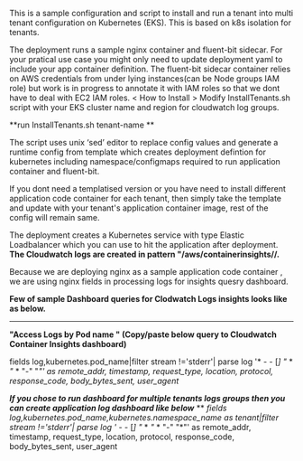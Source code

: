 This is a sample configuration and script to install and run a tenant into multi tenant configuration on Kubernetes (EKS). This is based on k8s <Namespace> isolation for tenants.
 
The deployment runs a sample nginx container and fluent-bit sidecar. For your pratical use case you might only need to update deployment yaml to include your app container definition.
The fluent-bit sidecar container relies on AWS credentials from under lying instances(can be Node groups IAM role) but work is in progress to annotate it with IAM roles so that we dont have to deal with EC2 IAM roles.
< How to Install >
Modify InstallTenants.sh script with your EKS cluster name and region for cloudwatch log groups.

**run InstallTenants.sh tenant-name **
 
The script uses unix ‘sed’ editor to replace config values and generate a runtime config from template which creates deployment defintion for kubernetes including namespace/configmaps required to run application container and fluent-bit.
  
If you dont need a templatised version or you have need to install different application code container for each tenant, then simply take the template and update with your tenant's application container image, rest of the config will remain same.
  
The deployment creates a Kubernetes service with  type Elastic Loadbalancer which you can use to hit the application after deployment. 
**The Cloudwatch logs are created in pattern "/aws/containerinsights/<CLUSTER-NAME>/<yourChosenAppName><tenant-name>.**
  
 Because we are deploying nginx as a sample application code container , we are using nginx fields in processing logs for insights quesry dashboard.
  
**Few of sample Dashboard queries for Clodwatch Logs insights looks like as below.**
 **** 
  **"Access Logs by Pod name " (Copy/paste below query to Cloudwatch Container Insights dashboard)**

  fields log,kubernetes.pod_name|filter  stream !='stderr'|  parse log '* - - [*] "* * *"* * "-" "*"' as remote_addr, timestamp, request_type, location, protocol, response_code, body_bytes_sent, user_agent* 

 ***If you chose to run dashboard for multiple tenants logs groups then you can create application log dashboard like below*** 
 ** 
 *fields log,kubernetes.pod_name,kubernetes.namespace_name as tenant|filter  stream !='stderr'|  parse log '* - - [*] "* * *"* * "-" "*"' as remote_addr, timestamp, request_type, location, protocol, response_code, body_bytes_sent, user_agent 


